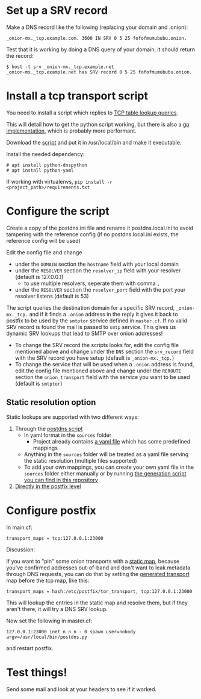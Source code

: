 # Set up a SRV record

Make a DNS record like the following (replacing your domain and .onion):

    _onion-mx._tcp.example.com. 3600 IN SRV 0 5 25 fofofmumububu.onion.

Test that it is working by doing a DNS query of your domain, it should return the record:

    $ host -t srv _onion-mx._tcp.example.net
    _onion-mx._tcp.example.net has SRV record 0 5 25 fofofmumububu.onion.

# Install a tcp transport script

You need to install a script which replies to [TCP table lookup queries](http://www.postfix.org/tcp_table.5.html). 

This will detail how to get the python script working, but there is also
a [go implementation](https://git.autistici.org/ale/postfix-onion-transport), which is probably more performant.

Download the [script](https://raw.githubusercontent.com/ehloonion/onionmx/master/postdns/postdns.py) and put it in /usr/local/bin and make it executable.

Install the needed dependency:

    # apt install python-dnspython
    # apt install python-yaml
If working with virtualenvs, `pip install -r <project_path>/requirements.txt`

# Configure the script

Create a copy of the postdns.ini file and rename it postdns.local.ini to avoid tampering with the reference config (if no postdns.local.ini exists, the reference config will be used)

Edit the config file and change

- under the `DOMAIN` section the `hostname` field with your local domain
- under the `RESOLVER` section the `resolver_ip` field with your resolver (default is 127.0.0.1)
    - to use multiple resolvers, seperate them with comma `,`
- under the `RESOLVER` section the `resolver_port` field with the port your resolver listens (default is 53)

The script queries the destination domain for a specific SRV record, `_onion-mx._tcp.` and if it finds a `.onion` address in the reply it gives it back to postfix to be used by the `smtptor` service defined in `master.cf`. If no valid SRV record is found the mail is passed to `smtp` service. This gives us dynamic SRV lookups that lead to SMTP over onion addresses!

- To change the SRV record the scripts looks for, edit the config file mentioned above and change under the `DNS` section the `srv_record` field with the SRV record you have setup (default is `_onion-mx._tcp.`)
- To change the service that will be used when a `.onion` address is found,  edit the config file mentioned above and change under the `REROUTE` section the `onion_transport` field with the service you want to be used (default is `smtptor`)


## Static resolution option

Static lookups are supported with two different ways:

1. Through the [postdns script](postdns/postdns.py)
    - In yaml format in the `sources` folder
        - Project already contains [a yaml file](sources/map.yml) which has some predefined mappings
    - Anything in the `sources` folder will be treated as a yaml file serving the static resolution (multiple files supported)
    - To add your own mappings, you can create your own yaml file in the `sources` folder either manually or by running [the generation script you can find
    in this repository](scripts/map2postfix-transport.rb)
2. [Directly in the postfix level](#configure-postfix)

# Configure postfix

In main.cf:

    transport_maps = tcp:127.0.0.1:23000

Discussion:

If you want to "pin" some onion transports with a [static map](sources/map.yml), because you've confirmed addresses out-of-band and don't want to leak metadata through DNS requests, you can do that by setting the [generated transport](postfix.md) map before the tcp map, like this:

    transport_maps = hash:/etc/postfix/tor_transport, tcp:127.0.0.1:23000

This will lookup the entries in the static map and resolve them, but if they aren't there, it will try a DNS SRV lookup.

Now set the following in master.cf:

    127.0.0.1:23000 inet n n n - 0 spawn user=nobody argv=/usr/local/bin/postdns.py

and restart postfix.

# Test things!

Send some mail and look at your headers to see if it worked.
